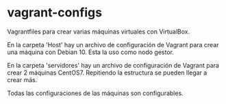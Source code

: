 # vagrant-configs
Vagrantfiles para crear varias máquinas virtuales con VirtualBox.

En la carpeta 'Host' hay un archivo de configuración de Vagrant para crear una máquina con Debian 10. Esta la uso como nodo gestor.

En la carpeta 'servidores' hay un archivo de configuración de Vagrant para crear 2 máquinas CentOS7. Repitiendo la estructura se pueden llegar a crear más.

Todas las configuraciones de las máquinas son configurables.
